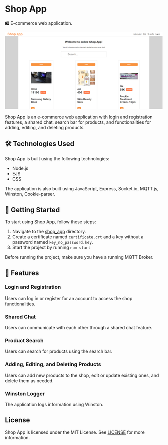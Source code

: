 # Shop App

🛍️ E-commerce web application.

![thumbnail.png](https://github.com/Piterson25/Shop_App/blob/main/thumbnail.png)

Shop App is an e-commerce web application with login and registration features, a shared chat, search bar for products, and functionalities for adding, editing, and deleting products.

## 🛠️ Technologies Used

Shop App is built using the following technologies:

* Node.js
* EJS
* CSS

The application is also built using JavaScript, Express, Socket.io, MQTT.js, Winston, Cookie-parser.

## 🚀 Getting Started
To start using Shop App, follow these steps:
1. Navigate to the [shop_app](https://github.com/Piterson25/Shop_App/blob/main/shop_app) directory.
2. Create a certificate named ```certificate.crt``` and a key without a password named ```key_no_password.key```.
3. Start the project by running ```npm start```

Before running the project, make sure you have a running MQTT Broker.

## 🎉 Features
### Login and Registration
Users can log in or register for an account to access the shop functionalities.

### Shared Chat
Users can communicate with each other through a shared chat feature.

### Product Search
Users can search for products using the search bar.

### Adding, Editing, and Deleting Products
Users can add new products to the shop, edit or update existing ones, and delete them as needed.

### Winston Logger
The application logs information using Winston.

## License
Shop App is licensed under the MIT License. See [LICENSE](https://github.com/Piterson25/Shop_App/blob/main/LICENSE) for more information.
